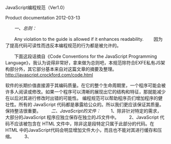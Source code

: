JavaScript编程规范（Ver1.0）

Product documentation
2012-03-13

　　*一、总则：*

　　Any violation to the guide is allowed if it enhances readability.
　　因为了提高代码可读性而违反本编程规范的行为都是被允许的。

　　下面这段话摘自《Code Conventions for the JavaScript Programming Language》，我认为说得非常好，拿来做为总则吧，本规范除符合EXFE私有JS架构部分外，其它部分基本来自对这篇文章的摘要及整理。http://javascript.crockford.com/code.html

软件的长期价值直接源于其编码质量。在它的整个生命周期里，一个程序可能会被许多人阅读或修改。如果一个程序可以清晰的展现出它的结构和特征，那就能减少在以后对其进行修改时出错的可能性。
编程规范可以帮助程序员们增加程序的健壮性。所有的 JavaScript 代码都是暴露给公众的。所以我们更应该保证其质量。保持整洁很重要。
　　*二、JavaScript的文件：*
　　1、除非针对特定的需求，大部分的JavaScript 程序应独立保存在独立的JS文件中。
　　2、JavaScript 代码不应该被包含在 HTML 文件中，除非这是段特定只属于此部分的代码。在 HTML 中的JavaScript代码会明显增加文件大小，而且也不能对其进行缓存和压缩。
　　3、<script src=filename.js>应尽量放到 body 的最后面。这样可以减少因为载入脚本而造成其他页面内容载入也被延迟的问题。

　　*三、缩进：*
　　缩百单位为四个空格，应尽量避免使用Tab来缩进。

　　*四、注释：*
　　为了增强代码的可读性以及可维护性，鼓励并要求尽量多写注释。

 /*
     * Get the cookie according to the given name
     * @name, the name of the cookie
     * @return Cookie value
     */
    util.getCookie = function(name) {
        var arr = document.cookie.match(new RegExp("(^| )"+name+"=([^;]*)(;|$)"));
        if(arr != null){ //if cookie exists
            return unescape(arr[2]);
        }
        return null;
    };
　　*五、变量声明：*
　　1、将变量声明语句放在函数的前面。
　　2、最好把每个变量的声明语句单独放到一行，并加上注释说明。
　　3、尽量减少全局变量的使用，不要让局部变量覆盖全局变量。

var headElementObject = document.getElementsByTagName('head')[0];
　　*六、函数声明：*
　　1、所有的函数在使用前都要进行声明。
　　2、如果函数是匿名函数,则在function和“(”(左括号)之间应有一个空格。如果省略了空格，可能会让人感觉函数名叫作 function。

　　*七、命名规则：*
　　1、变量名应由26个大小写字母(A..Z,a..z),10个数字(0..9),和_(下划线)组成。避免使用国际化字符(如中文)
　　2、不要把_(下划线)作为变量名的第一个字符。它有时用来表示私有变量,但实际上JavaScript并没提供私有变量的功能。如果私有变量很重要, 那么使用私有成员的形式。应避免使用这种容易让人误解的命名习惯。
　　3、大多数的变量名和方法命应以小写字母开头。
　　4、必须与new共同使用的构造函数名应以大写字母开头。当new被省略时JavaScript不会有任何编译错误或运行错误抛出。忘记加new时会让不好的事情发生(比如被当成一般的函数)，所以大写构造函数名是我们来尽量避免这种情况发生的唯一办法。
　　5、全局变量应该全部大写。（JavaScript没有宏或者常量，所以不会因此造成误会）
　　6、所有的模块应该符合0d0f命名空间规则。如/apps/CrossEdit.js，则应该为它创建一个命名空间：odof.apps.cross.edit。

var moduleNameSpace = "odof.apps.cross.edit";
var ns = odof.util.initNameSpace(moduleNameSpace);

//调用方法使用实例：
odof.apps.cross.edit.postData();
　　*八、建议：*
　　1、使用{}代替new Object()，使用[]代替new Array()。
　　2、避免使用“,”(逗号)操作符，除非在特定的for 语句的控制部分。(不包括那些被用在对象定义、数组定义、var语句、和参数列表中的逗号分隔符。)
　　3、在JavaScript中块没有域。只有函数有域。不要使用块，除非在复合语句中。
　　4、使用===和!==操作符会相对好点。==和!=操作符会进行类型强制转换。 特别是，不要将==用于与错值比较（false/null/undefined/“”/0/NaN）。
　　5、eval是JavaScript中最容易被滥用的方法。避免使用它。eval有别名。不要使用Function构造器。不要给setTimeout或者setInterval传递字符串参数。
